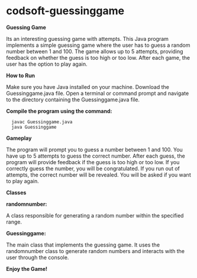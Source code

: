 # codsoft-guessinggame

**Guessing Game**

Its an interesting guessing game with attempts.
This Java program implements a simple guessing game where the user has to guess a random number between 1 and 100. 
The game allows up to 5 attempts, providing feedback on whether the guess is too high or too low. 
After each game, the user has the option to play again.

**How to Run**

Make sure you have Java installed on your machine.
Download the Guessinggame.java file.
Open a terminal or command prompt and navigate to the directory containing the Guessinggame.java file.

**Compile the program using the command:**

      javac Guessinggame.java
      java Guessinggame
      
**Gameplay**

The program will prompt you to guess a number between 1 and 100.
You have up to 5 attempts to guess the correct number.
After each guess, the program will provide feedback if the guess is too high or too low.
If you correctly guess the number, you will be congratulated.
If you run out of attempts, the correct number will be revealed.
You will be asked if you want to play again.

**Classes**

**randomnumber:**

A class responsible for generating a random number within the specified range.

**Guessinggame:** 

The main class that implements the guessing game.
It uses the randomnumber class to generate random numbers and interacts with the user through the console.

**Enjoy the Game!**








